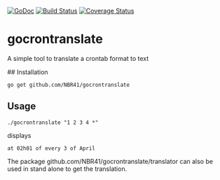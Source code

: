 [![GoDoc](https://godoc.org/github.com/NBR41/gocrontranslate/translator?status.svg)](https://godoc.org/github.com/NBR41/gocrontranslate/translator)
[![Build Status](https://travis-ci.org/NBR41/gocrontranslate.svg?branch=master)](https://travis-ci.org/NBR41/gocrontranslate)
[![Coverage Status](http://codecov.io/gh/NBR41/gocrontranslate/branch/master/graph/badge.svg)](http://codecov.io/gh/NBR41/gocrontranslate)


# gocrontranslate

A simple tool to translate a crontab format to text

## Installation

```
go get github.com/NBR41/gocrontranslate
```

## Usage

```
./gocrontranslate "1 2 3 4 *"
```
displays
```
at 02h01 of every 3 of April
```

The package github.com/NBR41/gocrontranslate/translator can also be used in stand alone to get the translation.
